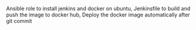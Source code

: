 Ansible role to install jenkins and docker on ubuntu,
Jenkinsfile to build and push the image to docker hub,
Deploy the docker image automatically after git commit
